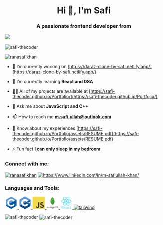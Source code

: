 <h1 align="center">Hi 💖, I'm Safi</h1>
<h3 align="center">A passionate frontend developer from</h3> <img src= "https://emojiguide.com/flags/flag-pakistan/">

<p align="left"> <img src="https://komarev.com/ghpvc/?username=safi-thecoder&label=Profile%20views&color=0e75b6&style=flat" alt="safi-thecoder" /> </p>

<p align="left"> <a href="https://twitter.com/ranasafikhan" target="blank"><img src="https://img.shields.io/twitter/follow/ranasafikhan?logo=twitter&style=for-the-badge" alt="ranasafikhan" /></a> </p>

- 🔭 I’m currently working on [https://daraz-clone-by-safi.netlify.app/](https://daraz-clone-by-safi.netlify.app/)

- 🌱 I’m currently learning **React and DSA**

- 👨‍💻 All of my projects are available at [https://safi-thecoder.github.io/Portfolio/](https://safi-thecoder.github.io/Portfolio/)

- 💬 Ask me about **JavaScript and C++**

- 📫 How to reach me **m.safi.ullah@outlook.com**

- 📄 Know about my experiences [https://safi-thecoder.github.io/Portfolio/assets/RESUME.pdf](https://safi-thecoder.github.io/Portfolio/assets/RESUME.pdf)

- ⚡ Fun fact **I can only sleep in my bedroom**

<h3 align="left">Connect with me:</h3>
<p align="left">
<a href="https://twitter.com/ranasafikhan" target="blank"><img align="center" src="https://raw.githubusercontent.com/rahuldkjain/github-profile-readme-generator/master/src/images/icons/Social/twitter.svg" alt="ranasafikhan" height="30" width="40" /></a>
<a href="https://fb.com/https://www.linkedin.com/in/m-safiullah-khan/" target="blank"><img align="center" src="https://raw.githubusercontent.com/rahuldkjain/github-profile-readme-generator/master/src/images/icons/Social/facebook.svg" alt="https://www.linkedin.com/in/m-safiullah-khan/" height="30" width="40" /></a>
</p>

<h3 align="left">Languages and Tools:</h3>
<p align="left"> <a href="https://www.cprogramming.com/" target="_blank" rel="noreferrer"> <img src="https://raw.githubusercontent.com/devicons/devicon/master/icons/c/c-original.svg" alt="c" width="40" height="40"/> </a> <a href="https://www.w3schools.com/cpp/" target="_blank" rel="noreferrer"> <img src="https://raw.githubusercontent.com/devicons/devicon/master/icons/cplusplus/cplusplus-original.svg" alt="cplusplus" width="40" height="40"/> </a> <a href="https://developer.mozilla.org/en-US/docs/Web/JavaScript" target="_blank" rel="noreferrer"> <img src="https://raw.githubusercontent.com/devicons/devicon/master/icons/javascript/javascript-original.svg" alt="javascript" width="40" height="40"/> </a> <a href="https://www.mongodb.com/" target="_blank" rel="noreferrer"> <img src="https://raw.githubusercontent.com/devicons/devicon/master/icons/mongodb/mongodb-original-wordmark.svg" alt="mongodb" width="40" height="40"/> </a> <a href="https://reactjs.org/" target="_blank" rel="noreferrer"> <img src="https://raw.githubusercontent.com/devicons/devicon/master/icons/react/react-original-wordmark.svg" alt="react" width="40" height="40"/> </a> <a href="https://tailwindcss.com/" target="_blank" rel="noreferrer"> <img src="https://www.vectorlogo.zone/logos/tailwindcss/tailwindcss-icon.svg" alt="tailwind" width="40" height="40"/> </a> </p>

<p><img align="left" src="https://github-readme-stats.vercel.app/api/top-langs?username=safi-thecoder&show_icons=true&locale=en&layout=compact" alt="safi-thecoder" /></p>

<p>&nbsp;<img align="center" src="https://github-readme-stats.vercel.app/api?username=safi-thecoder&show_icons=true&locale=en" alt="safi-thecoder" /></p>
